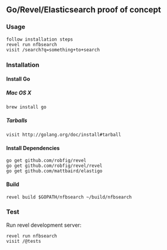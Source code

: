 ## Go/Revel/Elasticsearch proof of concept

### Usage

    follow installation steps
    revel run nfbsearch
    visit /search?q=something+to+search

### Installation

#### Install Go

##### Mac OS X

    brew install go

##### Tarballs

    visit http://golang.org/doc/install#tarball

#### Install Dependencies

    go get github.com/robfig/revel
    go get github.com/robfig/revel/revel
    go get github.com/mattbaird/elastigo

#### Build

    revel build $GOPATH/nfbsearch ~/build/nfbsearch

### Test

Run revel development server:

    revel run nfbsearch
    visit /@tests
